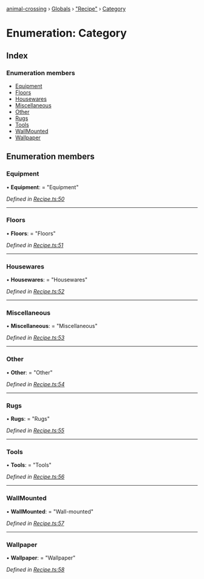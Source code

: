 [animal-crossing](../README.md) › [Globals](../globals.md) › ["Recipe"](../modules/_recipe_.md) › [Category](_recipe_.category.md)

# Enumeration: Category

## Index

### Enumeration members

* [Equipment](_recipe_.category.md#equipment)
* [Floors](_recipe_.category.md#floors)
* [Housewares](_recipe_.category.md#housewares)
* [Miscellaneous](_recipe_.category.md#miscellaneous)
* [Other](_recipe_.category.md#other)
* [Rugs](_recipe_.category.md#rugs)
* [Tools](_recipe_.category.md#tools)
* [WallMounted](_recipe_.category.md#wallmounted)
* [Wallpaper](_recipe_.category.md#wallpaper)

## Enumeration members

###  Equipment

• **Equipment**: = "Equipment"

*Defined in [Recipe.ts:50](https://github.com/Norviah/animal-crossing/blob/3d769dc/module/types/Recipe.ts#L50)*

___

###  Floors

• **Floors**: = "Floors"

*Defined in [Recipe.ts:51](https://github.com/Norviah/animal-crossing/blob/3d769dc/module/types/Recipe.ts#L51)*

___

###  Housewares

• **Housewares**: = "Housewares"

*Defined in [Recipe.ts:52](https://github.com/Norviah/animal-crossing/blob/3d769dc/module/types/Recipe.ts#L52)*

___

###  Miscellaneous

• **Miscellaneous**: = "Miscellaneous"

*Defined in [Recipe.ts:53](https://github.com/Norviah/animal-crossing/blob/3d769dc/module/types/Recipe.ts#L53)*

___

###  Other

• **Other**: = "Other"

*Defined in [Recipe.ts:54](https://github.com/Norviah/animal-crossing/blob/3d769dc/module/types/Recipe.ts#L54)*

___

###  Rugs

• **Rugs**: = "Rugs"

*Defined in [Recipe.ts:55](https://github.com/Norviah/animal-crossing/blob/3d769dc/module/types/Recipe.ts#L55)*

___

###  Tools

• **Tools**: = "Tools"

*Defined in [Recipe.ts:56](https://github.com/Norviah/animal-crossing/blob/3d769dc/module/types/Recipe.ts#L56)*

___

###  WallMounted

• **WallMounted**: = "Wall-mounted"

*Defined in [Recipe.ts:57](https://github.com/Norviah/animal-crossing/blob/3d769dc/module/types/Recipe.ts#L57)*

___

###  Wallpaper

• **Wallpaper**: = "Wallpaper"

*Defined in [Recipe.ts:58](https://github.com/Norviah/animal-crossing/blob/3d769dc/module/types/Recipe.ts#L58)*
